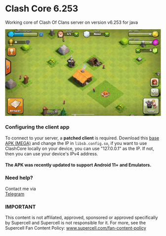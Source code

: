 # Clash Core 6.253

Working core of Clash Of Clans server on version v6.253 for java

![Screenshot](ScreenShot.jpeg) 

### Configuring the client app
To connect to your server, a **patched client** is required. 
Download this [base APK (MEGA)](https://mega.nz/file/UKdiGaTZ#yi-bNXX24-YEmpZgsAQcwlAZaaVo_1ef9xWeaezWehI) and change the IP in `libsb.config.so`, if you want to use ClashCore locally on your device, you can use "127.0.0.1" as the IP. If not, then you can use your device's IPv4 address. 

#### The APK was recently updated to support Android 11+ and Emulators.

### Need help?
Contact me via  
[Telegram](https://t.me/MEMozki)

### IMPORTANT
This content is not affiliated, approved, sponsored or approved specifically by Supercell and Supercell is not responsible for it. For more, see the Supercell Fan Content Policy: www.supercell.com/fan-content-policy

